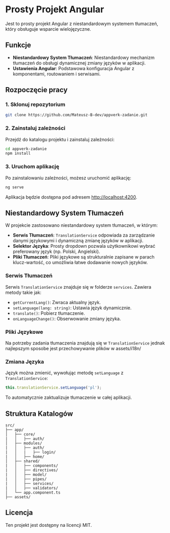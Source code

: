 
# Prosty Projekt Angular

Jest to prosty projekt Angular z niestandardowym systemem tłumaczeń, który obsługuje wsparcie wielojęzyczne.

## Funkcje

- **Niestandardowy System Tłumaczeń**: Niestandardowy mechanizm tłumaczeń do obsługi dynamicznej zmiany języków w aplikacji.
- **Ustawienia Angular**: Podstawowa konfiguracja Angular z komponentami, routowaniem i serwisami.

## Rozpoczęcie pracy

### 1. Sklonuj repozytorium
```bash
git clone https://github.com/Mateusz-B-dev/appverk-zadanie.git
```

### 2. Zainstaluj zależności
Przejdź do katalogu projektu i zainstaluj zależności:
```bash
cd appverk-zadanie
npm install
```

### 3. Uruchom aplikację
Po zainstalowaniu zależności, możesz uruchomić aplikację:
```bash
ng serve
```
Aplikacja będzie dostępna pod adresem [http://localhost:4200](http://localhost:4200).

## Niestandardowy System Tłumaczeń

W projekcie zastosowano niestandardowy system tłumaczeń, w którym:

- **Serwis Tłumaczeń**: `TranslationService` odpowiada za zarządzanie danymi językowymi i dynamiczną zmianę języków w aplikacji.
- **Selektor Języka**: Prosty dropdown pozwala użytkownikowi wybrać preferowany język (np. Polski, Angielski).
- **Pliki Tłumaczeń**: Pliki językowe są strukturalnie zapisane w parach klucz-wartość, co umożliwia łatwe dodawanie nowych języków.

### Serwis Tłumaczeń

Serwis `TranslationService` znajduje się w folderze `services`. Zawiera metody takie jak:

- `getCurrentLang()`: Zwraca aktualny język.
- `setLanguage(lang: string)`: Ustawia język dynamicznie.
- `translate()`: Pobierz tłumaczenie.
- `onLanguageChange()`: Obserwowanie zmiany języka.

### Pliki Językowe

Na potrzeby zadania tłumaczenia znajdują się w `TranslationService` jednak najlepszym sposobe jest przechowywanie plików w assets/i18n/ 

### Zmiana Języka

Język można zmienić, wywołując metodę `setLanguage` z `TranslationService`:
```typescript
this.translationService.setLanguage('pl');
```

To automatycznie zaktualizuje tłumaczenie w całej aplikacji.

## Struktura Katalogów

```
src/
├── app/
│   ├── core/
|   │   ├── auth/
│   ├── modules/
|   │   ├── auth/
|   │   |   ├── login/
|   │   ├── home/
│   ├── shared/
|   │   ├── components/
|   │   ├── directives/
|   │   ├── model/
|   │   ├── pipes/
|   │   ├── services/
|   │   ├── validators/
│   └── app.component.ts
├── assets/
```

## Licencja

Ten projekt jest dostępny na licencji MIT.
